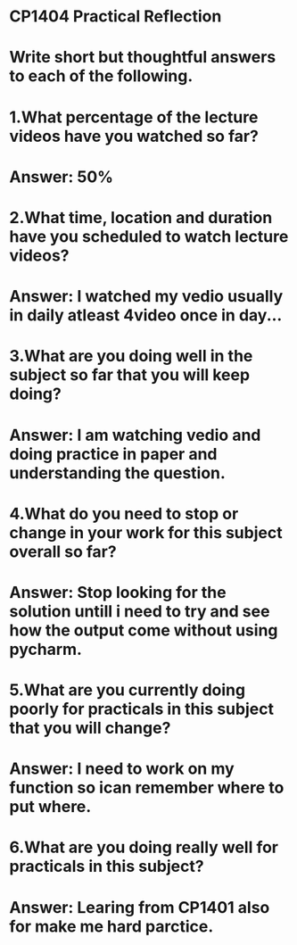 # CP1404 Practical Reflection
# Write short but thoughtful answers to each of the following.

# 1.What percentage of the lecture videos have you watched so far?
# Answer: 50%

# 2.What time, location and duration have you scheduled to watch lecture videos?
# Answer: I watched my vedio usually in daily atleast 4video once in day...

# 3.What are you doing well in the subject so far that you will keep doing?
# Answer: I am watching vedio and doing practice in paper and understanding the question.

# 4.What do you need to stop or change in your work for this subject overall so far?
# Answer: Stop looking for the solution untill i need to try and see how the output come without using pycharm.

# 5.What are you currently doing poorly for practicals in this subject that you will change?
# Answer: I need to work on my function so ican remember where to put where.

# 6.What are you doing really well for practicals in this subject?
# Answer: Learing from CP1401 also for make me hard parctice.